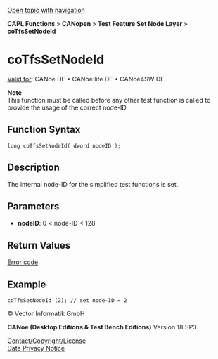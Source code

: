 [Open topic with navigation](../../../../../../CANoeDEFamily.htm#Topics/CAPLFunctions/CANopen/NodeLayerTFS/Functions/CAPLfunctionCoTfsSetNodeId.md)

**CAPL Functions** » **CANopen** » **Test Feature Set Node Layer** » **coTfsSetNodeId**

# coTfsSetNodeId

[Valid for](../../../../Shared/FeatureAvailability.md): CANoe DE • CANoe:lite DE • CANoe4SW DE

**Note**  
This function must be called before any other test function is called to provide the usage of the correct node-ID.

## Function Syntax

```plaintext
long coTfsSetNodeId( dword nodeID );
```

## Description

The internal node-ID for the simplified test functions is set.

## Parameters

- **nodeID**: 0 < node-ID < 128

## Return Values

[Error code](../CAPLfunctionsCANopenNLTFSErrorCodes.md)

## Example

```plaintext
coTfsSetNodeId (2); // set node-ID = 2
```

© Vector Informatik GmbH

**CANoe (Desktop Editions & Test Bench Editions)** Version 18 SP3

[Contact/Copyright/License](../../../../Shared/ContactCopyrightLicense.md)  
[Data Privacy Notice](https://www.vector.com/int/en/company/get-info/privacy-policy/)